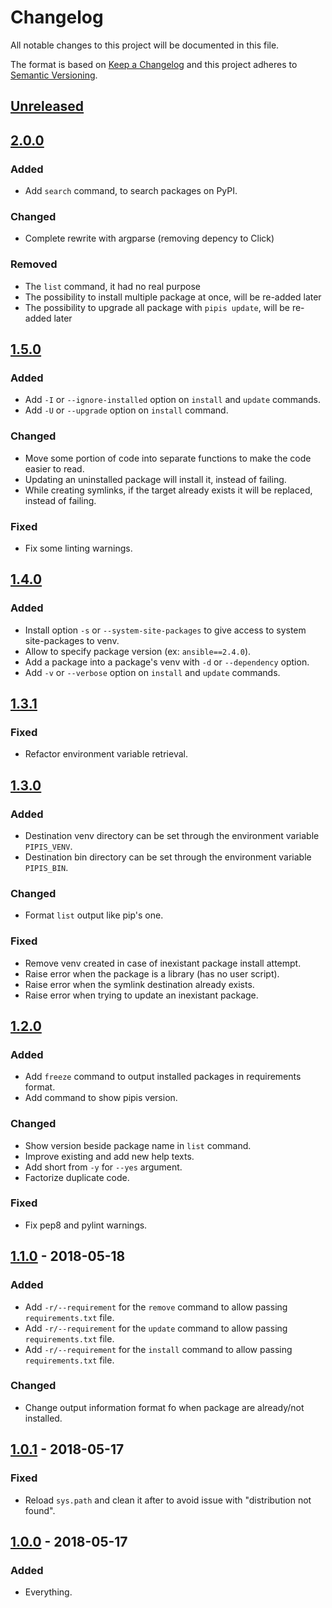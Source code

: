 # Changelog
All notable changes to this project will be documented in this file.

The format is based on [Keep a Changelog](http://keepachangelog.com/en/1.0.0/)
and this project adheres to [Semantic Versioning](http://semver.org/spec/v2.0.0.html).

## [Unreleased]

## [2.0.0]
### Added
- Add `search` command, to search packages on PyPI.

### Changed
- Complete rewrite with argparse (removing depency to Click)

### Removed
- The `list` command, it had no real purpose
- The possibility to install multiple package at once, will be re-added later
- The possibility to upgrade all package with `pipis update`, will be re-added later

## [1.5.0]
### Added
- Add `-I` or `--ignore-installed` option on `install` and `update` commands.
- Add `-U` or `--upgrade` option on `install` command.

### Changed
- Move some portion of code into separate functions to make the code easier to read.
- Updating an uninstalled package will install it, instead of failing.
- While creating symlinks, if the target already exists it will be replaced, instead of failing.

### Fixed
- Fix some linting warnings.

## [1.4.0]
### Added
- Install option `-s` or `--system-site-packages` to give access to system site-packages to venv.
- Allow to specify package version (ex: `ansible==2.4.0`).
- Add a package into a package's venv with `-d` or `--dependency` option.
- Add `-v` or `--verbose` option on `install` and `update` commands.

## [1.3.1]
### Fixed
- Refactor environment variable retrieval.

## [1.3.0]
### Added
- Destination venv directory can be set through the environment variable `PIPIS_VENV`.
- Destination bin directory can be set through the environment variable `PIPIS_BIN`.

### Changed
- Format `list` output like pip's one.

### Fixed
- Remove venv created in case of inexistant package install attempt.
- Raise error when the package is a library (has no user script).
- Raise error when the symlink destination already exists.
- Raise error when trying to update an inexistant package.

## [1.2.0]
### Added
- Add `freeze` command to output installed packages in requirements format.
- Add command to show pipis version.

### Changed
- Show version beside package name in `list` command.
- Improve existing and add new help texts.
- Add short from `-y` for `--yes` argument.
- Factorize duplicate code.

### Fixed
- Fix pep8 and pylint warnings.

## [1.1.0] - 2018-05-18
### Added
- Add `-r/--requirement` for the `remove` command to allow passing `requirements.txt` file.
- Add `-r/--requirement` for the `update` command to allow passing `requirements.txt` file.
- Add `-r/--requirement` for the `install` command to allow passing `requirements.txt` file.

### Changed
- Change output information format fo when package are already/not installed.

## [1.0.1] - 2018-05-17
### Fixed
- Reload `sys.path` and clean it after to avoid issue with "distribution not found".

## [1.0.0] - 2018-05-17
### Added
- Everything.

[Unreleased]: https://gitlab.com/NicolasKAROLAK/pipis/compare/v2.0.0...HEAD
[2.0.0]: https://gitlab.com/NicolasKAROLAK/pipis/compare/v1.5.0...v2.0.0
[1.5.0]: https://gitlab.com/NicolasKAROLAK/pipis/compare/v1.4.0...v1.5.0
[1.4.0]: https://gitlab.com/NicolasKAROLAK/pipis/compare/v1.3.1...v1.4.0
[1.3.1]: https://gitlab.com/NicolasKAROLAK/pipis/compare/v1.3.0...v1.3.1
[1.3.0]: https://gitlab.com/NicolasKAROLAK/pipis/compare/v1.2.0...v1.3.0
[1.2.0]: https://gitlab.com/NicolasKAROLAK/pipis/compare/v1.1.0...1.2.0
[1.1.0]: https://gitlab.com/NicolasKAROLAK/pipis/compare/v1.0.1...v1.1.0
[1.0.1]: https://gitlab.com/NicolasKAROLAK/pipis/compare/v1.0.0...v1.0.1
[1.0.0]: https://gitlab.com/NicolasKAROLAK/pipis/compare/0c3cc746...v1.0.0
